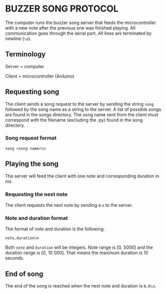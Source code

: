 # BUZZER SONG PROTOCOL

The computer runs the buzzer song server that feeds the microcontroller
with a new note after the previous one was finished playing. All communication
goes through the serial port. All lines are terminated by newline (`\n`). 


## Terminology

Server = computer

Client = microcontroller (Arduino)


## Requesting song

The client sends a song request to the server by sending the string `song` 
followed by the song name as a string to the server. A list of possible songs 
are found in the songs directory. The song name sent from the client must 
correspond with the filename (excluding the .py) found in the song directory. 

### Song request format

    song <song name>\n


## Playing the song

The server will feed the client with one note and corresponding duration in 
*ms*. 

### Requesting the next note

The client requests the next note by sending a `n` to the server. 


### Note and duration format

The format of note and duration is the following: 

    note,duration\n

Both `note` and `duration` will be integers. Note range is [0, 5000] and the 
duration range is [0, 10 000]. That means the maximum duration is 10 seconds. 


## End of song

The end of the song is reached when the next note and duration is `0,0\n`. 
